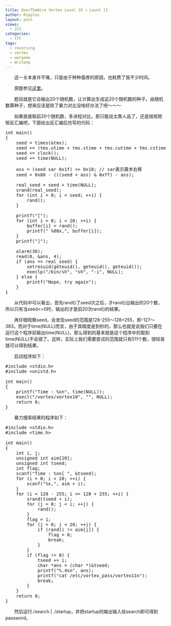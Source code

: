 ```yaml
---
title: OverTheWire Vertex Level 10 → Level 11
author: Ripples
layout: post
views:
  - 211
categories:
  - CTF
tags:
  - reversing
  - vortex
  - wargame
  - WriteUp
---
```

<p style="text-indent: 2em;">
  <span style="text-indent: 2em;">这一关本身并不难，只是由于种种蛋疼的原因，也耗费了我不少时间。</span>
</p>

<p style="text-indent: 2em;">
  <span style="text-indent: 32px;">原题参见</span><a href="http://overthewire.org/wargames/vortex/vortex10.html" target="_self" style="text-indent: 32px; white-space: normal;">这里</a><span style="text-indent: 32px;">。</span>
</p>

<p style="text-indent: 2em;">
  <span style="text-indent: 32px;">题目就是它会输出20个随机数，让计算出生成这20个随机数的种子。由随机数算种子，想来应该是除了暴力对比没啥好办法了吧～～～</span>
</p>

<p style="text-indent: 2em;">
  <span style="text-indent: 32px;">如果直接取前20个随机数，多进程对比，那只能说太靠人品了，还是规规矩矩反汇编吧，下面给出反汇编后仿写的代码：</span>
</p>

<!--more-->

<pre class="brush:cpp;toolbar:false">int&nbsp;main()
{
&nbsp;&nbsp;&nbsp;&nbsp;seed&nbsp;=&nbsp;times(&tms);
&nbsp;&nbsp;&nbsp;&nbsp;seed&nbsp;+=&nbsp;(tms.utime&nbsp;+&nbsp;tms.stime&nbsp;+&nbsp;tms.cutime&nbsp;+&nbsp;tms.cstime);
&nbsp;&nbsp;&nbsp;&nbsp;seed&nbsp;+=&nbsp;clock();
&nbsp;&nbsp;&nbsp;&nbsp;seed&nbsp;+=&nbsp;time(NULL);
&nbsp;&nbsp;&nbsp;&nbsp;
&nbsp;&nbsp;&nbsp;&nbsp;ass&nbsp;=&nbsp;(seed&nbsp;sar&nbsp;0x1f)&nbsp;&gt;&gt;&nbsp;0x18;&nbsp;//&nbsp;sar表示算术右移
&nbsp;&nbsp;&nbsp;&nbsp;seed&nbsp;=&nbsp;0x80&nbsp;-&nbsp;(((seed&nbsp;+&nbsp;ass)&nbsp;&&nbsp;0xff)&nbsp;-&nbsp;ass);
&nbsp;&nbsp;&nbsp;&nbsp;
&nbsp;&nbsp;&nbsp;&nbsp;real_seed&nbsp;=&nbsp;seed&nbsp;+&nbsp;time(NULL);
&nbsp;&nbsp;&nbsp;&nbsp;srand(real_seed);
&nbsp;&nbsp;&nbsp;&nbsp;for&nbsp;(int&nbsp;i&nbsp;=&nbsp;0;&nbsp;i&nbsp;&lt;&nbsp;seed;&nbsp;++i)&nbsp;{
&nbsp;&nbsp;&nbsp;&nbsp;&nbsp;&nbsp;&nbsp;&nbsp;rand();
&nbsp;&nbsp;&nbsp;&nbsp;}
&nbsp;&nbsp;&nbsp;&nbsp;
&nbsp;&nbsp;&nbsp;&nbsp;printf("[");
&nbsp;&nbsp;&nbsp;&nbsp;for&nbsp;(int&nbsp;i&nbsp;=&nbsp;0;&nbsp;i&nbsp;&lt;&nbsp;20;&nbsp;++i)&nbsp;{
&nbsp;&nbsp;&nbsp;&nbsp;&nbsp;&nbsp;&nbsp;&nbsp;buffer[i]&nbsp;=&nbsp;rand();
&nbsp;&nbsp;&nbsp;&nbsp;&nbsp;&nbsp;&nbsp;&nbsp;printf("&nbsp;%08x,",&nbsp;buffer[i]);
&nbsp;&nbsp;&nbsp;&nbsp;}
&nbsp;&nbsp;&nbsp;&nbsp;printf("]");
&nbsp;&nbsp;&nbsp;&nbsp;
&nbsp;&nbsp;&nbsp;&nbsp;alarm(30);
&nbsp;&nbsp;&nbsp;&nbsp;read(0,&nbsp;&ans,&nbsp;4);
&nbsp;&nbsp;&nbsp;&nbsp;if&nbsp;(ans&nbsp;==&nbsp;real_seed)&nbsp;{
&nbsp;&nbsp;&nbsp;&nbsp;&nbsp;&nbsp;&nbsp;&nbsp;setresuid(geteuid(),&nbsp;geteuid(),&nbsp;geteuid());
&nbsp;&nbsp;&nbsp;&nbsp;&nbsp;&nbsp;&nbsp;&nbsp;execlp("/bin/sh",&nbsp;"sh",&nbsp;"-i",&nbsp;NULL);
&nbsp;&nbsp;&nbsp;&nbsp;}&nbsp;else&nbsp;{
&nbsp;&nbsp;&nbsp;&nbsp;&nbsp;&nbsp;&nbsp;&nbsp;printf("Nope,&nbsp;try&nbsp;again");
&nbsp;&nbsp;&nbsp;&nbsp;}
}</pre>

<p style="text-indent: 2em;">
  <span style="text-indent: 32px;"></span>从代码中可以看出，首先rand()了seed次之后，才rand()出输出的20个数，所以只有当seed<=0时，输出的才是前20次rand()的结果。
</p>

<p style="text-indent: 2em;">
  再仔细观察seed，会发现seed的范围是128-255～128+255，即-127～383。而对于time(NULL)而言，由于其精度是到秒的，那么也就是说我们只要在运行这个程序前输出time(NULL)，那么得到的基本就是这个程序中的取到time(NULL)不会错了。这样，实际上我们需要尝试的范围就只有511个数，很轻易就可以得到结果。
</p>

<p style="text-indent: 2em;">
  启动程序如下：
</p>

<pre class="brush:cpp;toolbar:false">#include&nbsp;&lt;stdio.h&gt;
#include&nbsp;&lt;unistd.h&gt;

int&nbsp;main()
{
&nbsp;&nbsp;&nbsp;&nbsp;printf("Time&nbsp;:&nbsp;%xn",&nbsp;time(NULL));
&nbsp;&nbsp;&nbsp;&nbsp;execl("/vortex/vortex10",&nbsp;"",&nbsp;NULL);
&nbsp;&nbsp;&nbsp;&nbsp;return&nbsp;0;
}</pre>

<p style="text-indent: 2em;">
  暴力搜索结果的程序如下：
</p>

<pre class="brush:cpp;toolbar:false">#include&nbsp;&lt;stdio.h&gt;
#include&nbsp;&lt;time.h&gt;

int&nbsp;main()
{
&nbsp;&nbsp;&nbsp;&nbsp;int&nbsp;i,&nbsp;j;
&nbsp;&nbsp;&nbsp;&nbsp;unsigned&nbsp;int&nbsp;aim[20];
&nbsp;&nbsp;&nbsp;&nbsp;unsigned&nbsp;int&nbsp;tseed;
&nbsp;&nbsp;&nbsp;&nbsp;int&nbsp;flag;
&nbsp;&nbsp;&nbsp;&nbsp;scanf("Time&nbsp;:&nbsp;%xn[&nbsp;",&nbsp;&tseed);
&nbsp;&nbsp;&nbsp;&nbsp;for&nbsp;(i&nbsp;=&nbsp;0;&nbsp;i&nbsp;&lt;&nbsp;20;&nbsp;++i)&nbsp;{
&nbsp;&nbsp;&nbsp;&nbsp;&nbsp;&nbsp;&nbsp;&nbsp;scanf("%x,",&nbsp;aim&nbsp;+&nbsp;i);
&nbsp;&nbsp;&nbsp;&nbsp;}
&nbsp;&nbsp;&nbsp;&nbsp;for&nbsp;(i&nbsp;=&nbsp;128&nbsp;-&nbsp;255;&nbsp;i&nbsp;&lt;=&nbsp;128&nbsp;+&nbsp;255;&nbsp;++i)&nbsp;{
&nbsp;&nbsp;&nbsp;&nbsp;&nbsp;&nbsp;&nbsp;&nbsp;srand(tseed&nbsp;+&nbsp;i);
&nbsp;&nbsp;&nbsp;&nbsp;&nbsp;&nbsp;&nbsp;&nbsp;for&nbsp;(j&nbsp;=&nbsp;0;&nbsp;j&nbsp;&lt;&nbsp;i;&nbsp;++j)&nbsp;{
&nbsp;&nbsp;&nbsp;&nbsp;&nbsp;&nbsp;&nbsp;&nbsp;&nbsp;&nbsp;&nbsp;&nbsp;rand();
&nbsp;&nbsp;&nbsp;&nbsp;&nbsp;&nbsp;&nbsp;&nbsp;}
&nbsp;&nbsp;&nbsp;&nbsp;&nbsp;&nbsp;&nbsp;&nbsp;flag&nbsp;=&nbsp;1;
&nbsp;&nbsp;&nbsp;&nbsp;&nbsp;&nbsp;&nbsp;&nbsp;for&nbsp;(j&nbsp;=&nbsp;0;&nbsp;j&nbsp;&lt;&nbsp;20;&nbsp;++j)&nbsp;{
&nbsp;&nbsp;&nbsp;&nbsp;&nbsp;&nbsp;&nbsp;&nbsp;&nbsp;&nbsp;&nbsp;&nbsp;if&nbsp;(rand()&nbsp;!=&nbsp;aim[j])&nbsp;{
&nbsp;&nbsp;&nbsp;&nbsp;&nbsp;&nbsp;&nbsp;&nbsp;&nbsp;&nbsp;&nbsp;&nbsp;&nbsp;&nbsp;&nbsp;&nbsp;flag&nbsp;=&nbsp;0;
&nbsp;&nbsp;&nbsp;&nbsp;&nbsp;&nbsp;&nbsp;&nbsp;&nbsp;&nbsp;&nbsp;&nbsp;&nbsp;&nbsp;&nbsp;&nbsp;break;
&nbsp;&nbsp;&nbsp;&nbsp;&nbsp;&nbsp;&nbsp;&nbsp;&nbsp;&nbsp;&nbsp;&nbsp;}
&nbsp;&nbsp;&nbsp;&nbsp;&nbsp;&nbsp;&nbsp;&nbsp;}
&nbsp;&nbsp;&nbsp;&nbsp;&nbsp;&nbsp;&nbsp;&nbsp;if&nbsp;(flag&nbsp;!=&nbsp;0)&nbsp;{
&nbsp;&nbsp;&nbsp;&nbsp;&nbsp;&nbsp;&nbsp;&nbsp;&nbsp;&nbsp;&nbsp;&nbsp;tseed&nbsp;+=&nbsp;i;
&nbsp;&nbsp;&nbsp;&nbsp;&nbsp;&nbsp;&nbsp;&nbsp;&nbsp;&nbsp;&nbsp;&nbsp;char&nbsp;*ans&nbsp;=&nbsp;(char&nbsp;*)&tseed;
&nbsp;&nbsp;&nbsp;&nbsp;&nbsp;&nbsp;&nbsp;&nbsp;&nbsp;&nbsp;&nbsp;&nbsp;printf("%.4sn",&nbsp;ans);
&nbsp;&nbsp;&nbsp;&nbsp;&nbsp;&nbsp;&nbsp;&nbsp;&nbsp;&nbsp;&nbsp;&nbsp;printf("cat&nbsp;/etc/vortex_pass/vortex11n");
&nbsp;&nbsp;&nbsp;&nbsp;&nbsp;&nbsp;&nbsp;&nbsp;&nbsp;&nbsp;&nbsp;&nbsp;break;
&nbsp;&nbsp;&nbsp;&nbsp;&nbsp;&nbsp;&nbsp;&nbsp;}
&nbsp;&nbsp;&nbsp;&nbsp;}
&nbsp;&nbsp;&nbsp;&nbsp;return&nbsp;0;
}</pre>

<p style="text-indent: 2em;">
  然后运行./search | ./startup，并把startup的输出输入给search即可得到password。
</p>

